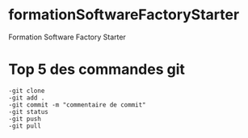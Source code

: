 # formationSoftwareFactoryStarter
Formation Software Factory Starter


# Top 5 des commandes git
```
-git clone 
-git add .
-git commit -m "commentaire de commit"
-git status
-git push
-git pull
```